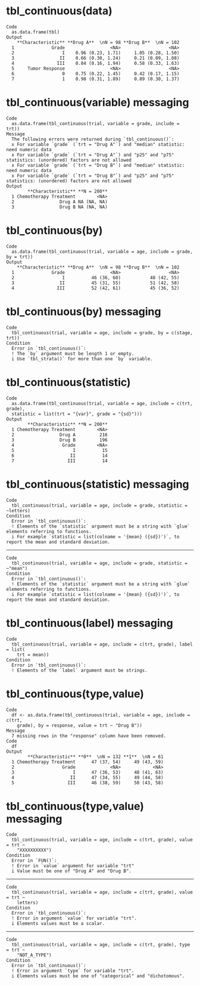 # tbl_continuous(data)

    Code
      as.data.frame(tbl)
    Output
        **Characteristic** **Drug A**  \nN = 98 **Drug B**  \nN = 102
      1              Grade                 <NA>                  <NA>
      2                  I    0.96 (0.23, 1.71)     1.05 (0.28, 1.50)
      3                 II    0.66 (0.30, 1.24)     0.21 (0.09, 1.08)
      4                III    0.84 (0.16, 1.94)     0.58 (0.33, 1.63)
      5     Tumor Response                 <NA>                  <NA>
      6                  0    0.75 (0.22, 1.45)     0.42 (0.17, 1.15)
      7                  1    0.98 (0.31, 1.89)     0.89 (0.30, 1.37)

# tbl_continuous(variable) messaging

    Code
      as.data.frame(tbl_continuous(trial, variable = grade, include = trt))
    Message
      The following errors were returned during `tbl_continuous()`:
      x For variable `grade` (`trt = "Drug A"`) and "median" statistic: need numeric data
      x For variable `grade` (`trt = "Drug A"`) and "p25" and "p75" statistics: (unordered) factors are not allowed
      x For variable `grade` (`trt = "Drug B"`) and "median" statistic: need numeric data
      x For variable `grade` (`trt = "Drug B"`) and "p25" and "p75" statistics: (unordered) factors are not allowed
    Output
            **Characteristic** **N = 200**
      1 Chemotherapy Treatment        <NA>
      2                 Drug A NA (NA, NA)
      3                 Drug B NA (NA, NA)

# tbl_continuous(by)

    Code
      as.data.frame(tbl_continuous(trial, variable = age, include = grade, by = trt))
    Output
        **Characteristic** **Drug A**  \nN = 98 **Drug B**  \nN = 102
      1              Grade                 <NA>                  <NA>
      2                  I          46 (36, 60)           48 (42, 55)
      3                 II          45 (31, 55)           51 (42, 58)
      4                III          52 (42, 61)           45 (36, 52)

# tbl_continuous(by) messaging

    Code
      tbl_continuous(trial, variable = age, include = grade, by = c(stage, trt))
    Condition
      Error in `tbl_continuous()`:
      ! The `by` argument must be length 1 or empty.
      i Use `tbl_strata()` for more than one `by` variable.

# tbl_continuous(statistic)

    Code
      as.data.frame(tbl_continuous(trial, variable = age, include = c(trt, grade),
      statistic = list(trt = "{var}", grade = "{sd}")))
    Output
            **Characteristic** **N = 200**
      1 Chemotherapy Treatment        <NA>
      2                 Drug A         216
      3                 Drug B         196
      4                  Grade        <NA>
      5                      I          15
      6                     II          14
      7                    III          14

# tbl_continuous(statistic) messaging

    Code
      tbl_continuous(trial, variable = age, include = grade, statistic = ~letters)
    Condition
      Error in `tbl_continuous()`:
      ! Elements of the `statistic` argument must be a string with `glue` elements referring to functions.
      i For example `statistic = list(colname = '{mean} ({sd})')`, to report the mean and standard deviation.

---

    Code
      tbl_continuous(trial, variable = age, include = grade, statistic = ~"mean")
    Condition
      Error in `tbl_continuous()`:
      ! Elements of the `statistic` argument must be a string with `glue` elements referring to functions.
      i For example `statistic = list(colname = '{mean} ({sd})')`, to report the mean and standard deviation.

# tbl_continuous(label) messaging

    Code
      tbl_continuous(trial, variable = age, include = c(trt, grade), label = list(
        trt = mean))
    Condition
      Error in `tbl_continuous()`:
      ! Elements of the `label` argument must be strings.

# tbl_continuous(type,value)

    Code
      df <- as.data.frame(tbl_continuous(trial, variable = age, include = c(trt,
        grade), by = response, value = trt ~ "Drug B"))
    Message
      7 missing rows in the "response" column have been removed.
    Code
      df
    Output
            **Characteristic** **0**  \nN = 132 **1**  \nN = 61
      1 Chemotherapy Treatment      47 (37, 54)     49 (43, 59)
      2                  Grade             <NA>            <NA>
      3                      I      47 (36, 53)     48 (41, 63)
      4                     II      47 (34, 55)     49 (44, 58)
      5                    III      46 (38, 59)     50 (43, 58)

# tbl_continuous(type,value) messaging

    Code
      tbl_continuous(trial, variable = age, include = c(trt, grade), value = trt ~
        "XXXXXXXXXX")
    Condition
      Error in `FUN()`:
      ! Error in `value` argument for variable "trt"
      i Value must be one of "Drug A" and "Drug B".

---

    Code
      tbl_continuous(trial, variable = age, include = c(trt, grade), value = trt ~
        letters)
    Condition
      Error in `tbl_continuous()`:
      ! Error in argument `value` for variable "trt".
      i Elements values must be a scalar.

---

    Code
      tbl_continuous(trial, variable = age, include = c(trt, grade), type = trt ~
        "NOT_A_TYPE")
    Condition
      Error in `tbl_continuous()`:
      ! Error in argument `type` for variable "trt".
      i Elements values must be one of "categorical" and "dichotomous".

